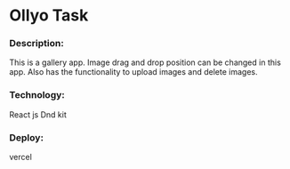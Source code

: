 # Ollyo Task

### Description:
This is a gallery app. Image drag and drop position can be changed in this app. Also has the functionality to upload images and delete images.

### Technology: 
React js
Dnd kit

### Deploy:
vercel